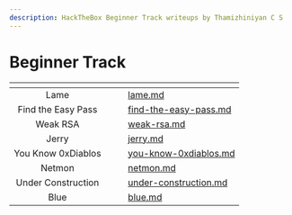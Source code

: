 ```yaml
---
description: HackTheBox Beginner Track writeups by Thamizhiniyan C S
---
```


# Beginner Track

<table data-view="cards"><thead><tr><th align="center"></th><th data-hidden></th><th data-hidden></th><th data-hidden data-card-target data-type="content-ref"></th></tr></thead><tbody><tr><td align="center">Lame</td><td></td><td></td><td><a href="lame.md">lame.md</a></td></tr><tr><td align="center">Find the Easy Pass</td><td></td><td></td><td><a href="find-the-easy-pass.md">find-the-easy-pass.md</a></td></tr><tr><td align="center">Weak RSA</td><td></td><td></td><td><a href="weak-rsa.md">weak-rsa.md</a></td></tr><tr><td align="center">Jerry</td><td></td><td></td><td><a href="jerry.md">jerry.md</a></td></tr><tr><td align="center">You Know 0xDiablos</td><td></td><td></td><td><a href="you-know-0xdiablos.md">you-know-0xdiablos.md</a></td></tr><tr><td align="center">Netmon</td><td></td><td></td><td><a href="netmon.md">netmon.md</a></td></tr><tr><td align="center">Under Construction</td><td></td><td></td><td><a href="under-construction.md">under-construction.md</a></td></tr><tr><td align="center">Blue</td><td></td><td></td><td><a href="blue.md">blue.md</a></td></tr></tbody></table>

